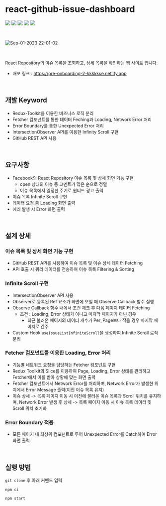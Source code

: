 # react-github-issue-dashboard

<img src="https://img.shields.io/badge/react-61DAFB?style=for-the-badge&logo=react&logoColor=white"> <img src="https://img.shields.io/badge/typescript-3178C6?style=for-the-badge&logo=typescript&logoColor=white"> <img src="https://img.shields.io/badge/styled components-DB7093?style=for-the-badge&logo=styledcomponents&logoColor=white"> <img src="https://img.shields.io/badge/redux toolkit-764ABC?style=for-the-badge&logo=redux&logoColor=white"> <img src="https://img.shields.io/badge/axios-5A29E4?style=for-the-badge&logo=axios&logoColor=white"> 

<br/>

![Sep-01-2023 22-01-02](https://github.com/kkkkkSE/react-github-issue-dashboard/assets/95907436/f0658bae-bf38-44e0-8399-791bbdf4043b)

<br/>

React Repository의 이슈 목록을 조회하고, 상세 목록을 확인하는 웹 사이트 입니다.

- 배포 링크 : https://pre-onboarding-2-kkkkkse.netlify.app

<br/>

## 개발 Keyword

- Redux-Toolkit을 이용한 비즈니스 로직 분리
- Fetcher 컴포넌트를 통한 데이터 Feching과 Loading, Network Error 처리
- Error Boundary를 통한 Unexpected Error 처리
- IntersectionObserver API를 이용한 Infinity Scroll 구현
- GitHub REST API 사용

<br/>

## 요구사항

- Facebook의 React Repository 이슈 목록 및 상세 화면 기능 구현
  - open 상태의 이슈 중 코멘트가 많은 순으로 정렬
  - 이슈 목록에서 일정한 주기로 원티드 광고 출력
- 이슈 목록 Infinite Scroll 구현
- 데이터 요청 중 Loading 화면 출력
- 에러 발생 시 Error 화면 출력

<br/>

## 설계 상세

### 이슈 목록 및 상세 화면 기능 구현

- GitHub REST API를 사용하여 이슈 목록 및 이슈 상세 데이터 Fetching
- API 호출 시 쿼리 데이터를 전송하여 이슈 목록 Filtering & Sorting

### Infinite Scroll 구현

- IntersectionObserver API 사용
- Observer로 등록된 Ref 요소가 화면에 보일 때 Observe Callback 함수 실행
- Observe Callback 함수 내에서 조건 체크 후 다음 페이지 데이터 Fetching
  - 조건 : Loading, Error 상태가 아니고 마지막 페이지가 아닌 경우
    - 최근 불러온 페이지의 데이터 개수가 Per_Page보다 작을 경우 마지막 페이지로 간주
- Custom Hook `useIssueListInfiniteScroll`을 생성하여 Infinite Scroll 로직 분리

### Fetcher 컴포넌트를 이용한 Loading, Error 처리

- 기능별 네트워크 요청을 담당하는 Fetcher 컴포넌트 구현
- Redux Toolkit의 Slice를 이용하여 Page, Loading, Error 상태를 관리하고 Fetcher에서 이를 받아 상황에 맞는 화면 출력
- Fetcher 컴포넌트에서 Network Error를 처리하며, Network Error가 발생한 위치에서 Error Message 출력(이전 이슈 목록 유지)
- 이슈 상세 -> 목록 페이지 이동 시 이전에 불러온 이슈 목록과 Scroll 위치를 유지하며, Network Error 발생 후 상세 -> 목록 페이지 이동 시 이슈 목록 데이터 및 Scroll 위치 초기화

### Error Boundary 적용

- 모든 페이지 내 최상위 컴포넌트로 두어 Unexpected Error를 Catch하여 Error 화면 출력

<br/>

## 실행 방법

`git clone` 후 아래 커맨드 입력

```
npm ci

npm start
```